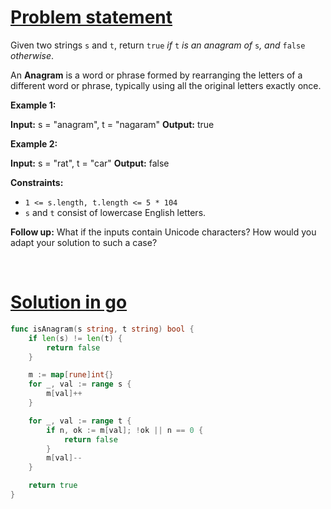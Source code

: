 # [Problem statement](https://leetcode.com/problems/valid-anagram)

Given two strings `s` and `t`, return `true` _if_ `t` _is an anagram of_ `s`_, and_ `false` _otherwise_.

An **Anagram** is a word or phrase formed by rearranging the letters of a different word or phrase, typically using all the original letters exactly once.

**Example 1:**

**Input:** s = "anagram", t = "nagaram"
**Output:** true

**Example 2:**

**Input:** s = "rat", t = "car"
**Output:** false

**Constraints:**

* `1 <= s.length, t.length <= 5 * 104`
* `s` and `t` consist of lowercase English letters.

**Follow up:** What if the inputs contain Unicode characters? How would you adapt your solution to such a case?

<br />

# [Solution in go](https://leetcode.com/submissions/detail/947252008/)

```go
func isAnagram(s string, t string) bool {
    if len(s) != len(t) {
        return false
    }

    m := map[rune]int{}
    for _, val := range s {
        m[val]++
    }

    for _, val := range t {
        if n, ok := m[val]; !ok || n == 0 {
            return false
        }
        m[val]--
    }

    return true
}
```